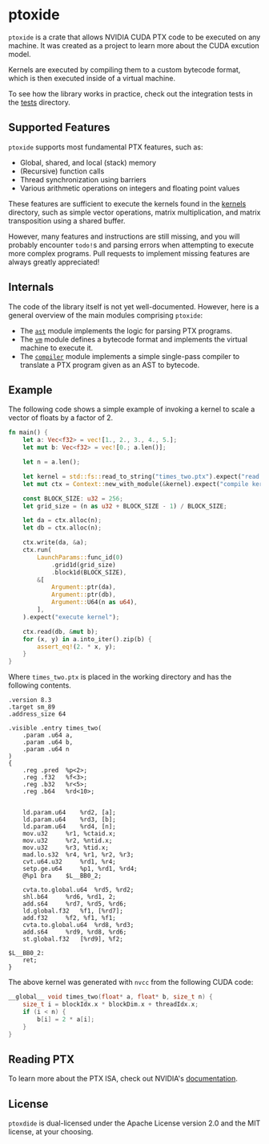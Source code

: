 # ptoxide

`ptoxide` is a crate that allows NVIDIA CUDA PTX code to be executed on any machine.
It was created as a project to learn more about the CUDA excution model.

Kernels are executed by compiling them to a custom bytecode format, 
which is then executed inside of a virtual machine.

To see how the library works in practice, check out the integration tests in the [tests](/tests) directory.

## Supported Features
`ptoxide` supports most fundamental PTX features, such as:
- Global, shared, and local (stack) memory
- (Recursive) function calls
- Thread synchronization using barriers
- Various arithmetic operations on integers and floating point values

These features are sufficient to execute the kernels found in the [kernels](/kernels) directory,
such as simple vector operations, matrix multiplication, 
and matrix transposition using a shared buffer.

However, many features and instructions are still missing, and you will probably encounter `todo!`s 
and parsing errors when attempting to execute more complex programs.
Pull requests to implement missing features are always greatly appreciated!

## Internals
The code of the library itself is not yet well-documented. However, here is a general overview of the main
modules comprising `ptoxide`:
- The [`ast`](/src/ast/mod.rs) module implements the logic for parsing PTX programs.
- The [`vm`](/src/vm.rs) module defines a bytecode format and implements the virtual machine to execute it.
- The [`compiler`](/src/compiler.rs) module implements a simple single-pass compiler to translate a PTX program given as an AST to bytecode.

## Example
The following code shows a simple example of invoking a kernel to scale a vector of floats by a factor of 2. 

```rust
fn main() {
    let a: Vec<f32> = vec![1., 2., 3., 4., 5.];
    let mut b: Vec<f32> = vec![0.; a.len()];

    let n = a.len();

    let kernel = std::fs::read_to_string("times_two.ptx").expect("read kernel file");
    let mut ctx = Context::new_with_module(&kernel).expect("compile kernel");

    const BLOCK_SIZE: u32 = 256;
    let grid_size = (n as u32 + BLOCK_SIZE - 1) / BLOCK_SIZE;

    let da = ctx.alloc(n);
    let db = ctx.alloc(n);

    ctx.write(da, &a);
    ctx.run(
        LaunchParams::func_id(0)
            .grid1d(grid_size)
            .block1d(BLOCK_SIZE),
        &[
            Argument::ptr(da),
            Argument::ptr(db),
            Argument::U64(n as u64),
        ],
    ).expect("execute kernel");

    ctx.read(db, &mut b);
    for (x, y) in a.into_iter().zip(b) {
        assert_eq!(2. * x, y);
    }
}
```

Where `times_two.ptx` is placed in the working directory and has the following contents.

```ptx
.version 8.3
.target sm_89
.address_size 64

.visible .entry times_two(
	.param .u64 a,
	.param .u64 b,
	.param .u64 n
)
{
	.reg .pred 	%p<2>;
	.reg .f32 	%f<3>;
	.reg .b32 	%r<5>;
	.reg .b64 	%rd<10>;


	ld.param.u64 	%rd2, [a];
	ld.param.u64 	%rd3, [b];
	ld.param.u64 	%rd4, [n];
	mov.u32 	%r1, %ctaid.x;
	mov.u32 	%r2, %ntid.x;
	mov.u32 	%r3, %tid.x;
	mad.lo.s32 	%r4, %r1, %r2, %r3;
	cvt.u64.u32 	%rd1, %r4;
	setp.ge.u64 	%p1, %rd1, %rd4;
	@%p1 bra 	$L__BB0_2;

	cvta.to.global.u64 	%rd5, %rd2;
	shl.b64 	%rd6, %rd1, 2;
	add.s64 	%rd7, %rd5, %rd6;
	ld.global.f32 	%f1, [%rd7];
	add.f32 	%f2, %f1, %f1;
	cvta.to.global.u64 	%rd8, %rd3;
	add.s64 	%rd9, %rd8, %rd6;
	st.global.f32 	[%rd9], %f2;

$L__BB0_2:
	ret;
}
```

The above kernel was generated with `nvcc` from the following CUDA code:
```c
__global__ void times_two(float* a, float* b, size_t n) {
    size_t i = blockIdx.x * blockDim.x + threadIdx.x;
    if (i < n) {
        b[i] = 2 * a[i];
    }
}

```

## Reading PTX
To learn more about the PTX ISA, check out NVIDIA's [documentation](https://docs.nvidia.com/cuda/parallel-thread-execution/index.html).

## License
`ptoxdide` is dual-licensed under the Apache License version 2.0 and the MIT license, at your choosing.
